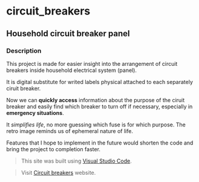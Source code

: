 # circuit_breakers

## Household circuit breaker panel

### Description
This project is made for easier insight into the arrangement of circuit breakers inside household electrical system (panel).

It is digital substitute for writed labels physical attached to each separately ciruit breaker.

Now we can **quickly access** information about the purpose of the ciruit breaker and easily find which breaker to turn off if necessary, especially in **emergency situations**. 

It *simplifies life*, no more guessing which fuse is for which purpose. The retro image reminds us of ephemeral nature of life.

Features that I hope to implement in the future would shorten the code and bring the project to completion faster.

> This site was built using [Visual Studio Code](https://code.visualstudio.com/).

> Visit [Circuit breakers](https://carevick.github.io/circuit_breakers/) website.

> 

